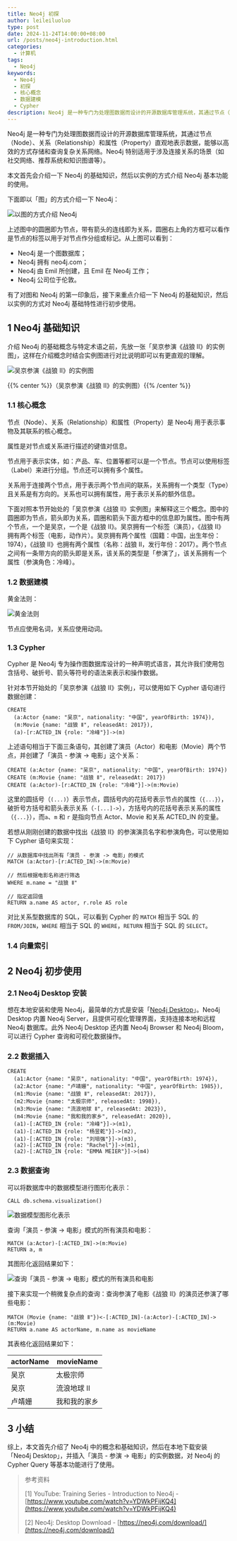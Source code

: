 ```yaml
---
title: Neo4j 初探
author: leileiluoluo
type: post
date: 2024-11-24T14:00:00+08:00
url: /posts/neo4j-introduction.html
categories:
  - 计算机
tags:
  - Neo4j
keywords:
  - Neo4j
  - 初探
  - 核心概念
  - 数据建模
  - Cypher
description: Neo4j 是一种专门为处理图数据而设计的开源数据库管理系统，其通过节点（Node）、关系（Relationship）和属性（Property）直观地表示数据，能够以高效的方式存储和查询复杂关系网络。Neo4j 特别适用于涉及连接关系的场景（如社交网络、推荐系统和知识图谱等）。本文首先会介绍一下 Neo4j 的基础知识，然后以实例的方式介绍 Neo4j 基础功能的使用。
---
```


Neo4j 是一种专门为处理图数据而设计的开源数据库管理系统，其通过节点（Node）、关系（Relationship）和属性（Property）直观地表示数据，能够以高效的方式存储和查询复杂关系网络。Neo4j 特别适用于涉及连接关系的场景（如社交网络、推荐系统和知识图谱等）。

本文首先会介绍一下 Neo4j 的基础知识，然后以实例的方式介绍 Neo4j 基本功能的使用。

下面即以「图」的方式介绍一下 Neo4j：

![以图的方式介绍 Neo4j](https://leileiluoluo.github.io/static/images/uploads/2024/11/neo4j-intro.svg)

上述图中的圆圈即为节点，带有箭头的连线即为关系，圆圈右上角的方框可以看作是节点的标签以用于对节点作分组或标记。从上图可以看到：

- Neo4j 是一个图数据库；
- Neo4j 拥有 neo4j.com；
- Neo4j 由 Emil 所创建，且 Emil 在 Neo4j 工作；
- Neo4j 公司位于伦敦。

有了对图和 Neo4j 的第一印象后，接下来重点介绍一下 Neo4j 的基础知识，然后以实例的方式对 Neo4j 基础特性进行初步使用。

## 1 Neo4j 基础知识

介绍 Neo4j 的基础概念与特定术语之前，先放一张「吴京参演《战狼 II》的实例图」，这样在介绍概念时结合实例图进行对比说明即可以有更直观的理解。

![吴京参演《战狼 II》的实例图](https://leileiluoluo.github.io/static/images/uploads/2024/11/neo4j-intro-move-demo.svg)

{{% center %}}（吴京参演《战狼 II》的实例图）{{% /center %}}

### 1.1 核心概念

节点（Node）、关系（Relationship）和属性（Property）是 Neo4j 用于表示事物及其联系的核心概念。

属性是对节点或关系进行描述的键值对信息。

节点用于表示实体，如：产品、车、位置等都可以是一个节点。节点可以使用标签（Label）来进行分组。节点还可以拥有多个属性。

关系用于连接两个节点，用于表示两个节点间的联系，关系拥有一个类型（Type）且关系是有方向的。关系也可以拥有属性，用于表示关系的额外信息。

下面对照本节开始处的「吴京参演《战狼 II》实例图」来解释这三个概念。图中的圆圈即为节点，箭头即为关系，圆圈和箭头下面方框中的信息即为属性。图中有两个节点，一个是吴京，一个是《战狼 II》。吴京拥有一个标签（演员），《战狼 II》拥有两个标签（电影，动作片）。吴京拥有两个属性（国籍：中国，出生年份：1974），《战狼 II》也拥有两个属性（名称：战狼 Ⅱ，发行年份：2017）。两个节点之间有一条带方向的箭头即是关系，该关系的类型是「参演了」，该关系拥有一个属性（参演角色：冷峰）。

### 1.2 数据建模

黄金法则：

![黄金法则](https://leileiluoluo.github.io/static/images/uploads/2024/11/neo4j-intro-golden-rule.svg)

节点应使用名词，关系应使用动词。

### 1.3 Cypher

Cypher 是 Neo4j 专为操作图数据库设计的一种声明式语言，其允许我们使用包含括号、破折号、箭头等符号的语法来表示和操作数据。

针对本节开始处的「吴京参演《战狼 II》实例」，可以使用如下 Cypher 语句进行数据创建：

```text
CREATE
  (a:Actor {name: "吴京", nationality: "中国", yearOfBirth: 1974}),
  (m:Movie {name: "战狼 Ⅱ", releasedAt: 2017}),
  (a)-[r:ACTED_IN {role: "冷峰"}]->(m)
```

上述语句相当于下面三条语句，其创建了演员（Actor）和电影（Movie）两个节点，并创建了「演员 - 参演 -> 电影」这个关系：

```text
CREATE (a:Actor {name: "吴京", nationality: "中国", yearOfBirth: 1974})
CREATE (m:Movie {name: "战狼 Ⅱ", releasedAt: 2017})
CREATE (a:Actor)-[r:ACTED_IN {role: "冷峰"}]->(m:Movie)
```

这里的圆括号（`(...)`）表示节点，圆括号内的花括号表示节点的属性（`{...}`），破折号方括号和箭头表示关系（`-[...]->`），方括号内的花括号表示关系的属性（`{...}`），而`a`、`m` 和 `r` 是指向节点 Actor、Movie 和关系 ACTED_IN 的变量。

若想从刚刚创建的数据中找出《战狼 Ⅱ》的参演演员名字和参演角色，可以使用如下 Cypher 语句来实现：

```text
// 从数据库中找出所有「演员 - 参演 -> 电影」的模式
MATCH (a:Actor)-[r:ACTED_IN]->(m:Movie)

// 然后根据电影名称进行筛选
WHERE m.name = "战狼 Ⅱ"

// 指定返回值
RETURN a.name AS actor, r.role AS role
```

对比关系型数据库的 SQL，可以看到 Cypher 的 `MATCH` 相当于 SQL 的 `FROM/JOIN`，`WHERE` 相当于 SQL 的 `WHERE`，`RETURN` 相当于 SQL 的 `SELECT`。

### 1.4 向量索引

## 2 Neo4j 初步使用

### 2.1 Neo4j Desktop 安装

想在本地安装和使用 Neo4j，最简单的方式是安装「[Neo4j Desktop](https://neo4j.com/download/)」。Neo4j Desktop 内置 Neo4j Server，且提供可视化管理界面，支持连接本地和远程 Neo4j 数据库。此外 Neo4j Desktop 还内置 Neo4j Browser 和 Neo4j Bloom，可以进行 Cypher 查询和可视化数据操作。

### 2.2 数据插入

```text
CREATE
  (a1:Actor {name: "吴京", nationality: "中国", yearOfBirth: 1974}),
  (a2:Actor {name: "卢靖姗", nationality: "中国", yearOfBirth: 1985}),
  (m1:Movie {name: "战狼 Ⅱ", releasedAt: 2017}),
  (m2:Movie {name: "太极宗师", releasedAt: 1998}),
  (m3:Movie {name: "流浪地球 Ⅱ", releasedAt: 2023}),
  (m4:Movie {name: "我和我的家乡", releasedAt: 2020}),
  (a1)-[:ACTED_IN {role: "冷峰"}]->(m1),
  (a1)-[:ACTED_IN {role: "杨昱乾"}]->(m2),
  (a1)-[:ACTED_IN {role: "刘培强"}]->(m3),
  (a2)-[:ACTED_IN {role: "Rachel"}]->(m1),
  (a2)-[:ACTED_IN {role: "EMMA MEIER"}]->(m4)
```

### 2.3 数据查询

可以将数据库中的数据模型进行图形化表示：

```text
CALL db.schema.visualization()
```

![数据模型图形化表示](https://leileiluoluo.github.io/static/images/uploads/2024/11/neo4j-schema-graph.svg)

查询「演员 - 参演 -> 电影」模式的所有演员和电影：

```text
MATCH (a:Actor)-[:ACTED_IN]->(m:Movie)
RETURN a, m
```

其图形化返回结果如下：

![查询「演员 - 参演 -> 电影」模式的所有演员和电影](https://leileiluoluo.github.io/static/images/uploads/2024/11/neo4j-actor-movie-graph.svg)

接下来实现一个稍微复杂点的查询：查询参演了电影《战狼 Ⅱ》的演员还参演了哪些电影：

```text
MATCH (Movie {name: "战狼 Ⅱ"})<-[:ACTED_IN]-(a:Actor)-[:ACTED_IN]->(m:Movie)
RETURN a.name AS actorName, m.name as movieName
```

其表格化返回结果如下：

| actorName | movieName    |
| --------- | ------------ |
| 吴京      | 太极宗师     |
| 吴京      | 流浪地球 Ⅱ   |
| 卢靖姗    | 我和我的家乡 |

## 3 小结

综上，本文首先介绍了 Neo4j 中的概念和基础知识，然后在本地下载安装「Neo4j Desktop」，并插入「演员 - 参演 -> 电影」的实例数据，对 Neo4j 的 Cypher Query 等基本功能进行了使用。

> 参考资料
>
> [1] YouTube: Training Series - Introduction to Neo4j - [https://www.youtube.com/watch?v=YDWkPFijKQ4](https://www.youtube.com/watch?v=YDWkPFijKQ4)
>
> [2] Neo4j: Desktop Download - [https://neo4j.com/download/](https://neo4j.com/download/)
